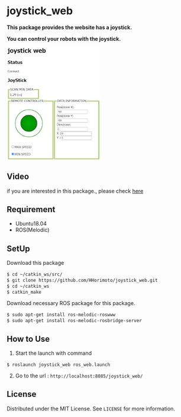# joystick_web

**This package provides the website has a joystick.**

**You can control your robots with the joystick.**

<img src=./images/index.png width="50%">

## Video

if you are interested in this package., please check [here](https://youtu.be/s7hZe3tuLwk)

## Requirement
+ Ubuntu18.04
+ ROS(Melodic)

## SetUp
Download this package

```shell
$ cd ~/catkin_ws/src/
$ git clone https://github.com/HHorimoto/joystick_web.git
$ cd ~/catkin_ws
$ catkin_make
```

Download necessary ROS package for this package.

```shell
$ sudo apt-get install ros-melodic-roswww
$ sudo apt-get install ros-melodic-rosbridge-server
```

## How to Use

1. Start the launch with command
```shell
$ roslaunch joystick_web ros_web.launch
```

2. Go to the url : `http://localhost:8085/joystick_web/`

## License

Distributed under the MIT License. See `LICENSE` for more information.
